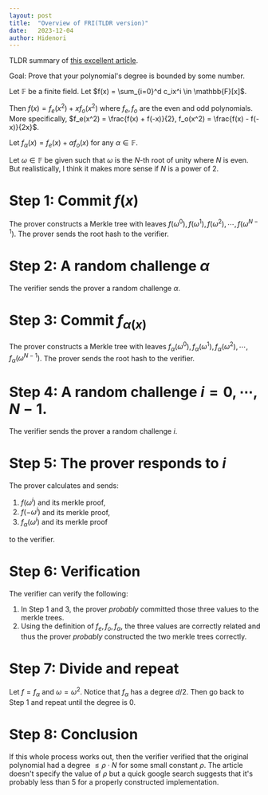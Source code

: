 ```yaml
---
layout: post
title:  "Overview of FRI(TLDR version)"
date:   2023-12-04
author: Hidenori
---
```


TLDR summary of [this excellent article](https://aszepieniec.github.io/stark-anatomy/fri).

Goal: Prove that your polynomial's degree is bounded by some number.

Let $\mathbb{F}$ be a finite field.
Let $f(x) = \sum_{i=0}^d c_ix^i \in \mathbb{F}[x]$.

Then $f(x) = f_e(x^2) + xf_o(x^2)$ where $f_e, f_o$ are the even and odd polynomials.
More specifically, $f_e(x^2) = \frac{f(x) + f(-x)}{2}, f_o(x^2) = \frac{f(x) - f(-x)}{2x}$.

Let $f_{\alpha}(x) = f_e(x) + \alpha f_o(x)$ for any $\alpha \in \mathbb{F}$.

Let $\omega \in \mathbb{F}$ be given such that $\omega$ is the $N$-th root of unity where $N$ is even.
But realistically, I think it makes more sense if $N$ is a power of 2.

# Step 1: Commit $f(x)$

The prover constructs a Merkle tree with leaves $f(\omega^0), f(\omega^1), f(\omega^2), \cdots, f(\omega^{N - 1})$.
The prover sends the root hash to the verifier.

# Step 2: A random challenge $\alpha$

The verifier sends the prover a random challenge $\alpha$.

# Step 3: Commit $f_{\alpha(x)}$

The prover constructs a Merkle tree with leaves $f_{\alpha}(\omega^0), f_{\alpha}(\omega^1), f_{\alpha}(\omega^2), \cdots, f_{\alpha}(\omega^{N - 1})$.
The prover sends the root hash to the verifier.

# Step 4: A random challenge $i = 0, \cdots, N - 1$.

The verifier sends the prover a random challenge $i$.

# Step 5: The prover responds to $i$

The prover calculates and sends:

1. $f(\omega^i)$ and its merkle proof,
1. $f(-\omega^i)$ and its merkle proof,
1. $f_{\alpha}(\omega^i)$ and its merkle proof

to the verifier.

# Step 6: Verification
The verifier can verify the following:

1. In Step 1 and 3, the prover _probably_ committed those three values to the merkle trees.
1. Using the definition of $f_e, f_o, f_{\alpha}$, the three values are correctly related and thus the prover _probably_ constructed the two merkle trees correctly.

# Step 7: Divide and repeat

Let $f = f_{\alpha}$ and $\omega = \omega^2$.
Notice that $f_{\alpha}$ has a degree $d / 2$.
Then go back to Step 1 and repeat until the degree is 0.

# Step 8: Conclusion

If this whole process works out, then the verifier verified that the original polynomial had a degree $\leq \rho \cdot N$ for some small constant $\rho$.
The article doesn't specify the value of $\rho$ but a quick google search suggests that it's probably less than 5 for a properly constructed implementation.
